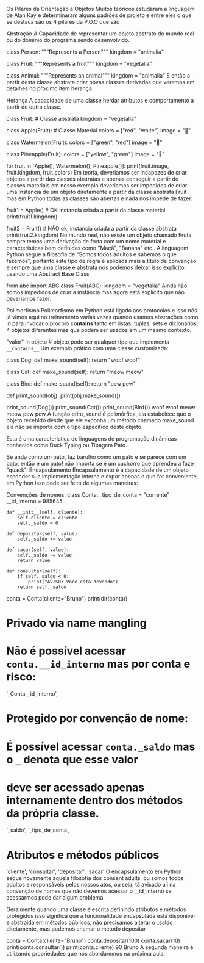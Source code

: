 Os Pilares da Orientação a Objetos
Muitos teóricos estudaram a linguagem de Alan Kay e determinaram alguns padrões de projeto e entre eles o que se destaca são os 4 pilares da P.O.O que são

Abstração
A Capacidade de representar um objeto abstrato do mundo real ou do dominio do programa sendo desenvolvido.

class Person:
    """Represents a Person"""
    kingdom = "animalia"

class Fruit:
    """Represents a fruit"""
    kingdom = "vegetalia"

class Animal:
    """Represents an animal"""
    kingdom = "animalia"
E então a partir desta classe abstrata criar novas classes derivadas que veremos em detalhes no pŕoximo item herança.

Herança
A capacidade de uma classe herdar atributos e comportamento a partir de outra classe.

class Fruit:  # Classe abstrata
    kingdom = "vegetalia"

class Apple(Fruit):  # Classe Material
    colors = ["red", "white"]
    image = "🍎"

class Watermelon(Fruit):
    colors = ["green", "red"]
    image = "🍉"

class Pineapple(Fruit):
    colors = ["yellow", "green"]
    image = "🍍"


for fruit in [Apple(), Watermelon(), Pineapple()]:
    print(fruit.image, fruit.kingdom, fruit.colors)
Em teoria, deveriamos ser incapazes de criar objetos a partir das classes abstratas e apenas conseguir a partir de classes materiais em nosso exemplo deveriamos ser impedidos de criar uma instancia de um objeto diretamente a partir da classe abstrata Fruit mas em Python todas as classes são abertas e nada nos impede de fazer:

fruit1 = Apple()  # OK instancia criada a partir da classe material
print(fruit1.kingdom)

fruit2 = Fruit()  # NÃO ok, instancia criada a partir da classe abstrata
print(fruit2.kingdom)
No mundo real, não existe um objeto chamado Fruta sempre temos uma derivação de fruta com um nome material e caracteristicas bem definidas como "Maçã", "Banana" etc..
A linguagem Python segue a filosofia de "Somos todos adultos e sabemos o que fazemos", portanto este tipo de regra é aplicada mais a título de convenção e sempre que uma classe é abstrata nós podemos deixar isso explicito usando uma Abstract Base Class

from abc import ABC
class Fruit(ABC):
    kingdom = "vegetalia"
Ainda não somos impedidos de criar a instância mas agora está explicito que não deveriamos fazer.

Polimorfismo
Polimorfismo em Python está ligado aos protocolos e isso nós já vimos aqui no treinamento várias vezes quando usamos abstrações como in para invocar o procolo __contains__ tanto em listas, tuplas, sets e dicionários, 4 objetos diferentes mas que podem ser usados em um mesmo contexto.

"valor" in objeto  # objeto pode ser qualquer tipo que implementa `__contains__` 
Um exemplo prático com uma classe customizada:

class Dog:
    def make_sound(self):
        return "woof woof"

class Cat:
    def make_sound(self):
        return "meow meow"

class Bird:
    def make_sound(self):
        return "pew pew"


def print_sound(obj):
    print(obj.make_sound())


print_sound(Dog())
print_sound(Cat())
print_sound(Bird())
woof woof
meow meow
pew pew
A função print_sound é polimórfica, ela estabelece que o objeto recebido desde que ele exponha um método chamado make_sound ela não se importa com o tipo especifico deste objeto.

Esta é uma caracteristica de linguagens de programação dinâmicas conhecida como Duck Typing ou Tipagem Pato.

Se anda como um pato, faz barulho como um pato e se parece com um pato, então é um pato! não importa se é um cachorro que aprendeu a fazer "quack".
Encapsulamento
Encapsulamento é a capacidade de um objeto esconder sua implementação interna e expor apenas o que for conveniente, em Python isso pode ser feito de algumas maneiras:

Convenções de nomes:
class Conta:
    _tipo_de_conta = "corrente"
    __id_interno = 985645

    def __init__(self, cliente):
        self.cliente = cliente
        self._saldo = 0

    def depositar(self, value):
        self._saldo += value

    def sacar(self, value):
        self._saldo -= value
        return value

    def consultar(self):
        if self._saldo < 0:
            print("AVISO: Você está devendo")
        return self._saldo

conta = Conta(cliente="Bruno")
print(dir(conta))
# Privado via name mangling
# Não é possível acessar `conta.__id_interno` mas por conta e risco:
'_Conta__id_interno',  

# Protegido por convenção de nome:
# É possível acessar `conta._saldo` mas o `_` denota que esse valor
# deve ser acessado apenas internamente dentro dos métodos da própria classe.
'_saldo', 
'_tipo_de_conta', 

# Atributos e métodos públicos
'cliente', 
'consultar', 
'depositar', 
'sacar'
O encapsulamento em Python segue novamente aquela filosofia dos consent adults, ou somos todos adultos e responsáveis pelos nossos atos, ou seja, tá avisado ali na convenção de nomes que não devemos acessar o __id_interno se acessarmos pode dar algum problema.

Geralmente quando uma classe é escrita definindo atributos e métodos protegidos isso significa que a funcionalidade encapsulada está disponível e abstraida em métodos públicos, não precisamos alterar o _saldo diretamente, mas podemos chamar o método depositar

conta = Conta(cliente="Bruno")
conta.depositar(100)
conta.sacar(10)
print(conta.consultar())
print(conta.cliente)
90
Bruno
A segunda maneira é utilizando propriedades que nós abordaremos na próxima aula.